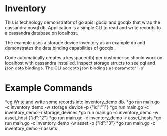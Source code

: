 # Inventory

This is technology demonstrator of go apis: gocql and gocqlx  that wrap
the cassandra nosql  db. Application is a simple CLI to read and write records to a cassandra database on localhost.

The example uses a storage device inventory as an example db and demonstrates the data binding capabilities of gocqlx . 

Code automatically creates a keyspace(db) per customer so should work on localhost with cassandra installed. Inspect storage structs to see cql and json data bindings. The CLI accepts json bindings as parameter '-p'


# Example Commands
*eg Write and write some records into inventory_demo db.
*go run main.go -c inventory_demo -w storage_device -p {\"id\":\"1\"}
*go run main.go -c inventory_demo -r storage_devices
*go run main.go -c inventory_demo -w asset_host {\"id\":\"2\"}
*go run main.go -c inventory_demo -r asset_hosts
*go run main.go -c inventory_demo -w asset -p {\"id\":\"3\"}
*go run main.go -c inventory_demo -r assets
